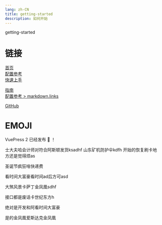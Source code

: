 ```yaml
---
lang: zh-CN
title: getting-started
description: 如何开始
---
```

getting-started


# 链接
<!-- 相对路径 -->
[首页](../README.md)  
[配置参考](../reference/config.md)  
[快速上手](./getting-started.md)  
<!-- 绝对路径 -->
[指南](/zh/guide/README.md)  
[配置参考 > markdown.links](/zh/reference/config.md#links)  
<!-- URL -->
[GitHub](https://github.com) 


# EMOJI
VuePress 2 已经发布 :tada: ！


士大夫哈会计师对符合阿斯顿发货ksadhf
山东矿机防护伞kdfh
开始的恢复刷卡地方还是觉得烦as

圣诞节疯狂啥快递费

看时间大富豪看时间ad后方可asd


大煞风景卡萨丁金凤凰sdhf

接口都是废话卡世纪东方h

绝对是开发和阿看时间大富豪


是的金凤凰爱斯达克金凤凰 

